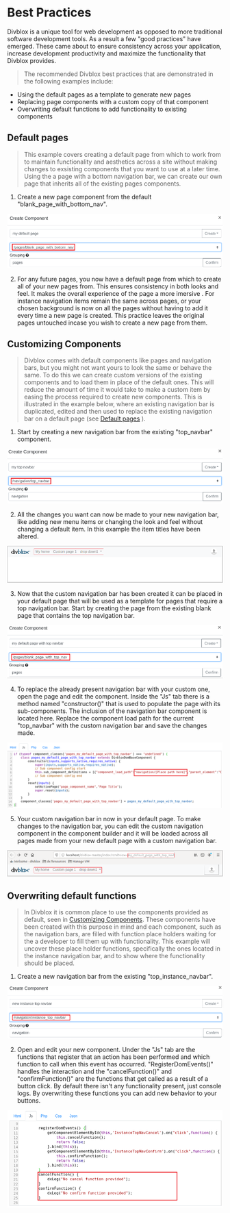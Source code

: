 # Best Practices

Divblox is a unique tool for web development as opposed to more traditional software development tools. As a result a few "good practices" have emerged. These came about to ensure consistency across your application, increase development productivity and maximize the functionality that Divblox provides.

>The recommended Divblox best practices that are demonstrated in the following examples include:
- Using the default pages as a template to generate new pages
- Replacing page components with a custom copy of that component
- Overwriting default functions to add functionality to existing components

## Default pages
> This example covers creating a default page from which to work from to maintain functionality and aesthetics across a site without making changes to exsisting components that you want to use at a later time. Using the a page with a bottom navigation bar, we can create our own page that inherits all of the existing pages components.


1. Create a new page component from the default "blank_page_with_bottom_nav". 

<p align="centre">
  <img  src=_media/_screenshots/example-bottom-nav2.png>
</p>

2. For any future pages, you now have a default page from which to create all of your new pages from. This ensures consistency in both looks and feel. It makes the overall experience of the page a more imersive . For instance navigation items remain the same across pages, or your chosen background is now on all the pages without having to add it every time a new page is created. This practice leaves the original pages untouched incase you wish to create a new page from them. 


## Customizing Components
> Divblox comes with default components like pages and navigation bars, but you might not want yours to look the same or behave the same. To do this we can create custom versions of the existing components and to load them in place of the default ones. This will reduce the amount of time it would take to make a custom item by easing the process required to create new components. This is illustrated in the example below, where an existing navigation bar is duplicated, edited and then used to replace the existing navigation bar on a default page (see [Default pages](#Default-pages) ).

1. Start by creating a new navigation bar from the existing "top_navbar" component. 

<p align="centre">
  <img  src=_media/_screenshots/example-top-nav2.png>
</p>

2. All the changes you want can now be made to your new navigation bar, like adding new menu items or changing the look and feel without changing a default item. In this example the item titles have been altered.

<p align="centre">
  <img  src=_media/_screenshots/example-top-nav3.png>
</p> 

3. Now that the custom navigation bar has been created it can be placed in your default page that will be used as a template for pages that require a top navigation bar. Start by creating the page from the existing blank page that contains the top navigation bar.

<p align="centre">
  <img  src=_media/_screenshots/example-top-nav4.png>
</p> 

4. To replace the already present navigation bar with your custom one, open the page and edit the component. Inside the "Js" tab there is a method named "constructor()" that is used to populate the page with its sub-components. The inclusion of the navigation bar component is located here. Replace the component load path for the current "top_navbar" with the custom navigation bar and save the changes made. 

<p align="centre">
  <img  src=_media/_screenshots/example-top-nav5.png>
</p> 

5. Your custom navigation bar in now in your default page. To make changes to the navigation bar, you can edit the custom navigation component in the component builder and it will be loaded across all pages made from your new default page with a custom navigation bar. 

<p align="centre">
  <img  src=_media/_screenshots/example-top-nav6.png>
</p> 

## Overwriting default functions

> In Divblox it is common place to use the components provided as default, seen in [Customizing Components](#Customizing-Components). These components have been created with this purpose in mind and each component, such as the navigation bars, are filled with function place holders waiting for the a developer to fill them up with functionality. This example will uncover these place holder functions, specifically the ones located in the instance navigation bar, and to show where the functionality should be placed.

1. Create a new navigation bar from the existing "top_instance_navbar".


<p align="center">
  <img  src=_media/_screenshots/example-instance-nav2.png>
</p>

2. Open and edit your new component. Under the "Js" tab are the functions that register that an action has been performed and which function to call when this event has occurred. "RegisterDomEvents()" handles the interaction and the "cancelFunction()" and "confirmFunction()" are the functions that get called as a result of a button click. By default there isn't any functionality present, just console logs. By overwriting these functions you can add new behavior to your buttons.

<p align="center">
  <img  src=_media/_screenshots/example-instance-nav3.png>
</p>

